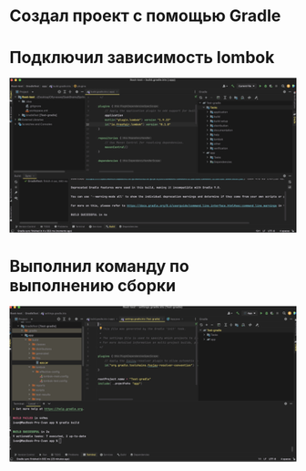 # Создал проект с помощью Gradle 

# Подключил зависимость lombok

![Image alt](https://github.com/IwanBelenko/Spring_lesson_1/blob/main/Pictures/Снимок%20экрана%202024-03-12%20в%2020.34.06.png)

# Выполнил команду по выполнению сборки

![Image alt](https://github.com/IwanBelenko/Spring_lesson_1/blob/main/Pictures/Снимок%20экрана%202024-03-12%20в%2021.13.38.png)


